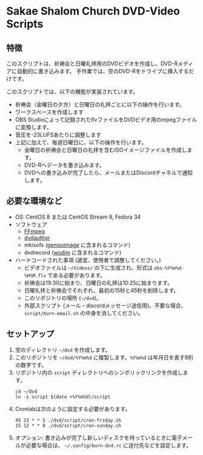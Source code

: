 # Sakae Shalom Church DVD-Video Scripts

## 特徴

このスクリプトは、祈祷会と日曜礼拝用のDVDビデオを作成し、DVD-Rメディアに自動的に書き込みます。
手作業では、空のDVD-Rをドライブに挿入するだけです。

このスクリプトでは、以下の機能が実装されています。
- 祈祷会（金曜日の夕方）と日曜日の礼拝ごとに以下の操作を行います。
 - ワークスペースを作成します
 - OBS Studioによって記録されたflvファイルをDVDビデオ用のmpegファイルに変換します。
 - 音圧を-23LUFSあたりに調整します
- 上記に加えて、毎週日曜日に、以下の操作を行います。
  - 金曜日の祈祷会と日曜日の礼拝を含むISOイメージファイルを作成します。
  - DVD-Rへデータを書き込みます。
  - DVDへの書き込みが完了したら、メールまたはDiscordチャネルで通知します。 

## 必要な環境など

- OS: CentOS 8 または CentOS Stream 9, Fedora 34
- ソフトウェア
  - [FFmpeg](https://ffmpeg.org/)
  - [dvdauthor](http://dvdauthor.sourceforge.net/)
  - mkisofs ([genisoimage](http://cdrkit.org/) に含まれるコマンド)
  - dvdrecord ([wodim](http://cdrkit.org/) に含まれるコマンド)
- ハードコードされた事項 (適宜、使用者で調整してください。)
  - ビデオファイルは `~/Videos/` の下に生成され、形式は `obs-%Y%m%d-%H%M.flv` である必要があります。
  - 祈祷会は19:30に始まり、日曜日の礼拝は10:25に始まります。
  - 日曜礼拝と祈祷会でそれぞれ、最初の15秒と45秒を削除します。
  - このリポジトリの場所 (`~/dvd`)。
  - 外部スクリプト (メール・discordメッセージ送信用)。不要な場合、 `script/burn-email.sh` の中身を消してください。

## セットアップ

1. 空のディレクトリ `~/dvd` を作成します。
2. このリポジトリを `~/dvd/%Y%m%d` に複製します。`%Y%m%d` は年月日を表す8桁の数字です。
3. リポジトリ内の `script` ディレクトリへのシンボリックリンクを作成します。
   ```
   cd ~/dvd
   ln -s script $(date +%Y%m%d)/script
   ```
4. Crontabは次のように設定する必要があります。
   ```
   45 23 * * 5 ./dvd/script/cron-friday.sh
   15 12 * * 0 ./dvd/script/cron-sunday.sh
   ```
5. オプション: 書き込みが完了し新しいディスクを待っているときに電子メールが必要な場合は、 `~/.config/burn-dvd.rc` に送付先などを設定します。
